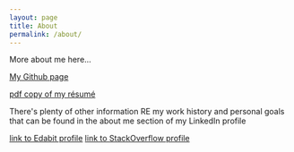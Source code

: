 ```yaml
---
layout: page
title: About
permalink: /about/
---
```



More about me here...

[My Github page](https://www.github.com/marchandmd)

[pdf copy of my résumé](/Michael_Marchand_technical_resume.pdf)

There's plenty of other information RE my work history and personal goals that can be found in the about me section of my LinkedIn profile

[link to Edabit profile](https://edabit.com/user/4tm7wLghfrCcZTiAC)
[link to StackOverflow profile](https://stackoverflow.com/users/8659405/j-r-bob-dobbs?tab=profile)